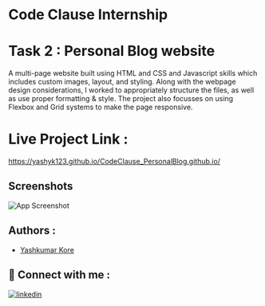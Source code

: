 
# Code Clause Internship

# Task 2 : Personal Blog website 

A multi-page website built using HTML and CSS and Javascript skills which includes custom images, layout, and styling. Along with the webpage design considerations, I worked to appropriately structure the files, as well as use proper formatting & style. The project also focusses on using Flexbox and Grid systems to make the page responsive.
    
# Live Project Link : 
https://yashyk123.github.io/CodeClause_PersonalBlog.github.io/


## Screenshots

![App Screenshot](https://user-images.githubusercontent.com/91341397/234947719-d4b42e1b-6150-4dad-811f-46d1a8e90d8e.png)





## Authors : 

- [Yashkumar Kore](https://github.com/yashyk123)


## 🔗 Connect with me : 

[![linkedin](https://img.shields.io/badge/linkedin-0A66C2?style=for-the-badge&logo=linkedin&logoColor=white)](https://www.linkedin.com/in/yash-kore-96645b219/)

